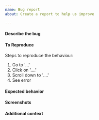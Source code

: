 ```yaml
---
name: Bug report
about: Create a report to help us improve

---
```


#### Describe the bug
<!-- A clear and concise description of what the bug is. -->

#### To Reproduce
Steps to reproduce the behaviour:
1. Go to '...'
2. Click on '....'
3. Scroll down to '....'
4. See error

#### Expected behavior
<!-- A clear and concise description of what you expected to happen. -->

#### Screenshots
<!-- If applicable, add screenshots to help explain your problem. -->

#### Additional context
<!-- Add any other context about the problem here. -->
